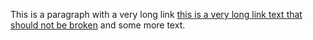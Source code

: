This is a paragraph with a very long link [this is a very long link text that should not be broken](https://example.com/very/long/url/that/should/stay/together) and some more text. 